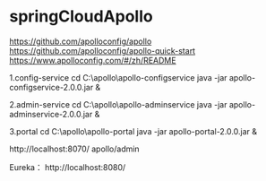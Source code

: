 # springCloudApollo

https://github.com/apolloconfig/apollo
https://github.com/apolloconfig/apollo-quick-start
https://www.apolloconfig.com/#/zh/README

1.config-service
cd C:\apollo\apollo-configservice
java -jar apollo-configservice-2.0.0.jar &

2.admin-service
cd C:\apollo\apollo-adminservice
java -jar apollo-adminservice-2.0.0.jar &

3.portal
cd C:\apollo\apollo-portal
java -jar apollo-portal-2.0.0.jar &

http://localhost:8070/
apollo/admin

Eureka： http://localhost:8080/